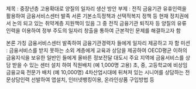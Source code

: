 제목 : 중장년층 고용확대로 양질의 일자리 생산 방안
부제 : 전직 금융기관 유휴인력을 활용하여 금융서비스센터 발족
서론 
기본소득정책과 선택적복지 정책 등 현재 정치권에서 논의 되고 있는 취약계층 지원책이 있음
그 중 전직 금융기관 퇴직자 등 양질의 유류 인력을 이용하여 정부 주도의 일자리 창출을 통하여 근본적인 문제를 해결하고자 함

본론
가칭 금융서비스센터 발족하여 금융기관경력자 들에게 일자리 제공하고 자 함
미션 : 금융서비스를 받지 못하는 소외 계층에게 교육과 상담을 제공하여 OECD평균 이하의 금융지식을 보유한 일반인 들에게 올바른 정보전달
대도시 주요 지역에 금융서비스를 상담 받을 수 있는 센터 설치 하여 직원배치 (예 1,000명 고용) 
초, 중, 고등학교에 비상임 금융교육 전문가 배치 (예 10,000명)
4차산업시대에 뒤쳐져 있는 시니어를 상담하는 전문상담인력 선발하여 앱설치, 인터넷뱅킹이용, 온라인상품 구입방법 등 

